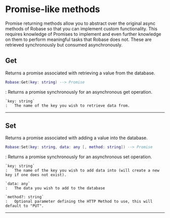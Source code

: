 # Promise-like methods

Promise returning methods allow you to abstract over the original async methods of Robase so that you can implement custom functionality. This requires knowledge of Promises to implement and even further knowledge on them to perform meaningful tasks that Robase does not. These are retrieved synchronously but consumed asynchronously.

## Get

Returns a promise associated with retrieving a value from the database.

```{.lua .api-ref}
Robase:Get(key: string) --> Promise
```
:   Returns a promise synchronously for an asynchronous get operation.

    `key: string`
    :   The name of the key you wish to retrieve data from.

---

## Set

Returns a promise associated with adding a value into the database.

```{.lua .api-ref} 
Robase:Set(key: string, data: any [, method: string]) --> Promise
```
:   Returns a promise synchronously for an asynchronous set operation.

    `key: string`
    :   The name of the key you wish to add data into (will create a new key if one does not exist).

    `data: any`
    :   The data you wish to add to the database

    `method?: string`
    :   Optional parameter defining the HTTP Method to use, this will default to "PUT".

---